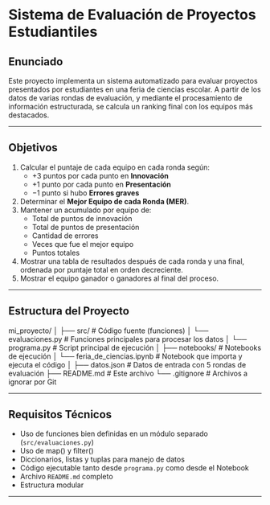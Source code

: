 # Sistema de Evaluación de Proyectos Estudiantiles

##  Enunciado

Este proyecto implementa un sistema automatizado para evaluar proyectos presentados por estudiantes en una feria de ciencias escolar.
A partir de los datos de varias rondas de evaluación, y mediante el procesamiento de información estructurada, se calcula un ranking final con los equipos más destacados.

---

##  Objetivos

1. Calcular el puntaje de cada equipo en cada ronda según:
   - +3 puntos por cada punto en **Innovación**
   - +1 punto por cada punto en **Presentación**
   - −1 punto si hubo **Errores graves**
2. Determinar el **Mejor Equipo de cada Ronda (MER)**.
3. Mantener un acumulado por equipo de:
   - Total de puntos de innovación
   - Total de puntos de presentación
   - Cantidad de errores
   - Veces que fue el mejor equipo
   - Puntos totales
4. Mostrar una tabla de resultados después de cada ronda y una final, ordenada por puntaje total en orden decreciente.
5. Mostrar el equipo ganador o ganadores al final del proceso.

---

##  Estructura del Proyecto

mi_proyecto/
│
├── src/ # Código fuente (funciones)
│ └── evaluaciones.py # Funciones principales para procesar los datos
│ └── programa.py # Script principal de ejecución
│
├── notebooks/ # Notebooks de ejecución
│ └── feria_de_ciencias.ipynb # Notebook que importa y ejecuta el código
│
├── datos.json # Datos de entrada con 5 rondas de evaluación
├── README.md # Este archivo
└── .gitignore # Archivos a ignorar por Git

---

##  Requisitos Técnicos

- Uso de funciones bien definidas en un módulo separado (`src/evaluaciones.py`)
- Uso de map() y filter()
- Diccionarios, listas y tuplas para manejo de datos
- Código ejecutable tanto desde `programa.py` como desde el Notebook
- Archivo `README.md` completo
- Estructura modular

---



